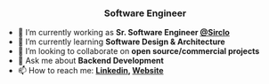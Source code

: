 <h3 align="center">Software Engineer</h3>

- 🔭 I’m currently working as **Sr. Software Engineer [@Sirclo](https://sirclo.com/)**
- 🌱 I’m currently learning **Software Design & Architecture**
- 👯 I’m looking to collaborate on **open source/commercial projects**
- 💬 Ask me about **Backend Development**
- 📫 How to reach me: **[Linkedin](https://www.linkedin.com/in/batiar-afas), [Website](https://afasari.id/)**

